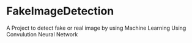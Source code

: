 # FakeImageDetection
A Project to detect fake or real image by using Machine Learning Using Convulution Neural Network
